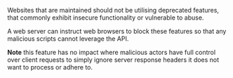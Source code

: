 Websites that are maintained should not be utilising deprecated features, that commonly exhibit insecure functionality or vulnerable to abuse.

A web server can instruct web browsers to block these features so that any malicious scripts cannot leverage the API.

**Note** this feature has no impact where malicious actors have full control over client requests to simply ignore server response headers it does not want to process or adhere to.
